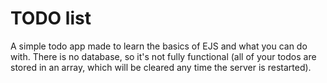 # TODO list

A simple todo app made to learn the basics of EJS and what you can do with. There is no database, so it's not fully functional (all of your todos are stored in an array, which will be cleared any time the server is restarted). 
